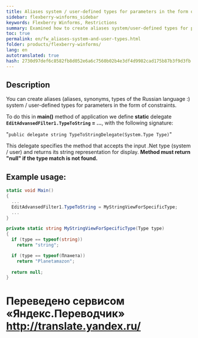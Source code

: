 ```yaml
--- 
title: Aliases system / user-defined types for parameters in the form of restrictions 
sidebar: flexberry-winforms_sidebar 
keywords: Flexberry Winforms, Restrictions 
summary: Examined how to create aliases system/user-defined types for parameters in the form of restrictions using a static delegate 
toc: true 
permalink: en/fw_aliases-system-and-user-types.html 
folder: products/flexberry-winforms/ 
lang: en 
autotranslated: true 
hash: 2730d97def6c8582fb8d052e6a6c7560b02b4e3df4d9982cad175b87b3f9d3fb 
--- 
```


## Description 

You can create aliases (aliases, synonyms, types of the Russian language :) system / user-defined types for parameters in the form of constraints. 

To do this in __main()__ method of application we define __static__ delegate __`EditAdvansedFilter1.TypeToString` = ...__, 
with the following signature: 

"`public delegate string TypeToStringDelegate(System.Type Type)`" 

This delegate specifies the method that accepts the input .Net type (system / user) and returns its string representation for display. 
__Method must return "null" if the type match is not found.__ 


## Example usage: 

```csharp
static void Main()
{
  ...
  EditAdvansedFilter1.TypeToString = MyStringViewForSpecificType;
  ...
}

private static string MyStringViewForSpecificType(Type type)
{
  if (type == typeof(string))
    return "string";

  if (type == typeof(Планета))
    return "Planetamazon";
             
  return null;
}
```


 # Переведено сервисом «Яндекс.Переводчик» http://translate.yandex.ru/